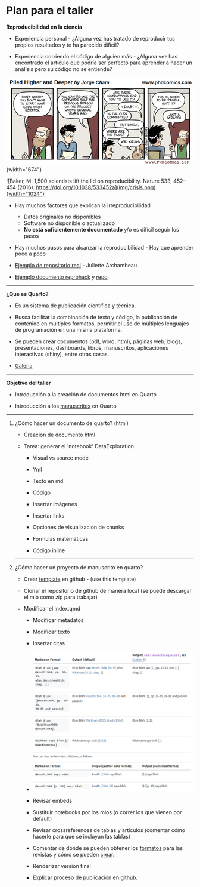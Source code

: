 # Plan para el taller

**Reproducibilidad en la ciencia**

-   Experiencia personal - ¿Alguna vez has tratado de reproducir tus propios resultados y te ha parecido difícil?

-   Experiencia corriendo el código de alguien más - ¿Alguna vez has encontrado el artículo que podría ser perfecto para aprender a hacer un análisis pero su código no se entiende?

![Source: Comic number 1869 from PhD Comics Copyrighted artwork by Jorge Cham](img/chiste.png){width="674"}

![Baker, M. 1,500 scientists lift the lid on reproducibility. Nature 533, 452–454 (2016). https://doi.org/10.1038/533452a](img/crisis.png){width="1024"}

-   Hay muchos factores que explican la irreproducibilidad

    -   Datos originales no disponibles
    -   Software no disponible o actualizado
    -   **No está suficientemente documentado** y/o es difícil seguir los pasos

-   Hay muchos pasos para alcanzar la reproducibilidad - Hay que aprender poco a poco

-   [Ejemplo de repositorio real](https://github.com/JulietteArchambeau/GOPredEvalPinpin?tab=readme-ov-file) - Juliette Archambeau

-   [Ejemplo documento reprohack](https://r-ladies-morelia.github.io/Reprohack2024/Grupo2/docs/index.html) y [repo](https://github.com/R-Ladies-Morelia/Reprohack2024/tree/main/Grupo2)

------------------------------------------------------------------------

**¿Qué es Quarto?**

-   Es un sistema de publicación científica y técnica.

-   Busca facilitar la combinación de texto y código, la publicación de contenido en múltiples formatos, permitir el uso de múltiples lenguajes de programación en una misma plataforma.

-   Se pueden crear documentos (pdf, word, html), páginas web, blogs, presentaciones, dashboards, libros, manuscritos, aplicaciones interactivas (shiny), entre otras cosas.

-   [Galeria](https://quarto.org/docs/gallery/)

------------------------------------------------------------------------

**Objetivo del taller**

-   Introducción a la creación de documentos html en Quarto

-   Introducción a los [manuscritos](https://sofiazorrilla.github.io/taller_quarto_ms/) en Quarto

------------------------------------------------------------------------

1.  ¿Cómo hacer un documento de quarto? (html)

    -   Creación de documento html

    -   Tarea: generar el 'notebook' DataExploration

        -   Visual vs source mode

        -   Yml

        -   Texto en md

        -   Código

        -   Insertar imágenes

        -   Insertar links

        -   Opciones de visualizacion de chunks

        -   Fórmulas matemáticas

        -   Código inline

    ------------------------------------------------------------------------

2.  ¿Cómo hacer un proyecto de manuscrito en quarto?

    -   Crear [template](https://github.com/quarto-ext/manuscript-template-rstudio) en github - (use this template)

    -   Clonar el repositorio de github de manera local (se puede descargar el mio como zip para trabajar)

    -   Modificar el index.qmd

        -   Modificar metadatos

        -   Modificar texto

        -   Insertar citas

        -   [![](img/citas.png)](https://quarto.org/docs/authoring/citations.html)

        -   Revisar embeds

        -   Sustituir notebooks por los mios (o correr los que vienen por default)

        -   Revisar crossreferences de tablas y articulos (comentar cómo hacerle para que se incluyan las tablas)

        -   Comentar de dónde se pueden obtener los [formatos](https://github.com/quarto-journals/) para las revistas y cómo se pueden [crear](https://quarto.org/docs/journals/formats.html).

        -   Renderizar version final

        -   Explicar proceso de publicación en github.
